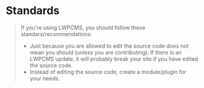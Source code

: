 # Standards
> If you're using LWPCMS, you should follow these standars/recommendations:
> * Just because you are allowed to edit the source code does not mean you
should (unless you are contributing). If there is an LWPCMS update, it will
probably break your site if you have edited the source code.
> * Instead of editing the source code, create a module/plugin for your needs.
